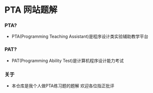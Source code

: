 # PTA 网站题解
### PTA?
- PTA(Programming Teaching Assistant)是程序设计类实验辅助教学平台
### PAT?
- PAT(Programming Ability Test)是计算机程序设计能力考试
### 关于
- 本仓库是我个人做PTA练习题的题解 欢迎各位指正批评
